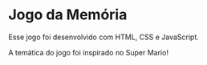 # Jogo da Memória

Esse jogo foi desenvolvido com HTML, CSS e JavaScript. 

A temática do jogo foi inspirado no Super Mario! 
